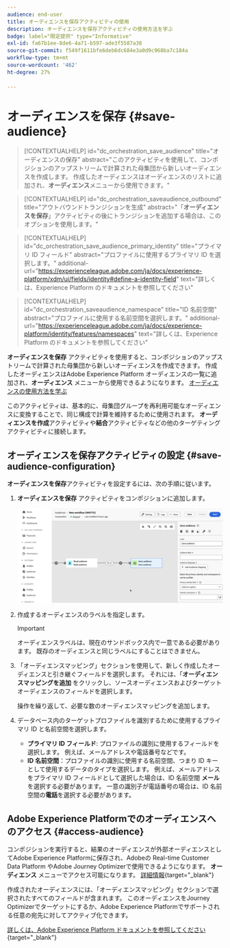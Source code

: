 ```yaml
---
audience: end-user
title: オーディエンスを保存アクティビティの使用
description: オーディエンスを保存アクティビティの使用方法を学ぶ
badge: label="限定提供" type="Informative"
exl-id: fa67b1ee-8de6-4a71-b597-ade3f5587a38
source-git-commit: f549f1611bfe6deb6dc684e3a0d9c968ba7c184a
workflow-type: tm+mt
source-wordcount: '462'
ht-degree: 27%

---
```


# オーディエンスを保存 {#save-audience}

>[!CONTEXTUALHELP]
>id="dc_orchestration_save_audience"
>title="オーディエンスの保存"
>abstract="このアクティビティを使用して、コンポジションのアップストリームで計算された母集団から新しいオーディエンスを作成します。 作成したオーディエンスはオーディエンスのリストに追加され、**オーディエンス**&#x200B;メニューから使用できます。"

>[!CONTEXTUALHELP]
>id="dc_orchestration_saveaudience_outbound"
>title="アウトバウンドトランジションを生成"
>abstract="「**オーディエンスを保存**」アクティビティの後にトランジションを追加する場合は、このオプションを使用します。"

>[!CONTEXTUALHELP]
>id="dc_orchestration_save_audience_primary_identity"
>title="プライマリ ID フィールド"
>abstract="プロファイルに使用するプライマリ ID を選択します。"
>additional-url="https://experienceleague.adobe.com/ja/docs/experience-platform/xdm/ui/fields/identity#define-a-identity-field" text="詳しくは、Experience Platform のドキュメントを参照してください"

>[!CONTEXTUALHELP]
>id="dc_orchestration_saveaudience_namespace"
>title="ID 名前空間"
>abstract="プロファイルに使用する名前空間を選択します。"
>additional-url="https://experienceleague.adobe.com/ja/docs/experience-platform/identity/features/namespaces" text="詳しくは、Experience Platform のドキュメントを参照してください"

**オーディエンスを保存** アクティビティを使用すると、コンポジションのアップストリームで計算された母集団から新しいオーディエンスを作成できます。 作成したオーディエンスはAdobe Experience Platform オーディエンスの一覧に追加され、**オーディエンス** メニューから使用できるようになります。 [オーディエンスの使用方法を学ぶ](../../start/audiences.md)

このアクティビティは、基本的に、母集団グループを再利用可能なオーディエンスに変換することで、同じ構成で計算を維持するために使用されます。 **オーディエンスを作成**&#x200B;アクティビティや&#x200B;**結合**&#x200B;アクティビティなどの他のターゲティングアクティビティに接続します。

## オーディエンスを保存アクティビティの設定 {#save-audience-configuration}

**オーディエンスを保存**&#x200B;アクティビティを設定するには、次の手順に従います。

1. **オーディエンスを保存** アクティビティをコンポジションに追加します。

   ![](../assets/save-audience.png)

1. 作成するオーディエンスのラベルを指定します。

   >[!IMPORTANT]
   >
   >オーディエンスラベルは、現在のサンドボックス内で一意である必要があります。 既存のオーディエンスと同じラベルにすることはできません。

1. 「オーディエンスマッピング」セクションを使用して、新しく作成したオーディエンスと引き継ぐフィールドを選択します。 それには、「**オーディエンスマッピングを追加** をクリックし、ソースオーディエンスおよびターゲットオーディエンスのフィールドを選択します。

   操作を繰り返して、必要な数のオーディエンスマッピングを追加します。

1. データベース内のターゲットプロファイルを識別するために使用するプライマリ ID と名前空間を選択します。

   * **プライマリ ID フィールド**: プロファイルの識別に使用するフィールドを選択します。 例えば、メールアドレスや電話番号などです。
   * **ID 名前空間**：プロファイルの識別に使用する名前空間、つまり ID キーとして使用するデータのタイプを選択します。 例えば、メールアドレスをプライマリ ID フィールドとして選択した場合は、ID 名前空間 **メール** を選択する必要があります。 一意の識別子が電話番号の場合は、ID 名前空間の&#x200B;**電話**&#x200B;を選択する必要があります。

## Adobe Experience Platformでのオーディエンスへのアクセス {#access-audience}

コンポジションを実行すると、結果のオーディエンスが外部オーディエンスとしてAdobe Experience Platformに保存され、Adobeの Real-time Customer Data Platform やAdobe Journey Optimizerで使用できるようになります。 **オーディエンス** メニューでアクセス可能になります。 [詳細情報](https://experienceleague.adobe.com/en/docs/experience-platform/segmentation/ui/audience-portal){target="_blank"}

作成されたオーディエンスには、「オーディエンスマッピング」セクションで選択されたすべてのフィールドが含まれます。 このオーディエンスをJourney Optimizerでターゲットにするか、Adobe Experience Platformでサポートされる任意の宛先に対してアクティブ化できます。

[ 詳しくは、Adobe Experience Platform ドキュメントを参照してください ](https://experienceleague.adobe.com/en/docs/experience-platform/segmentation/ui/audience-portal){target="_blank"}

<!--

## Example{#save-audience-example}

The following example illustrates a simple audience update from targeting. A scheduler is added to run the workflow once a month. A query recovers all the profiles subscribed to the different application services available. The **Save audience** activity updates the audience by deleting profiles that have unsubscribed from the service since the last workflow execution and by adding the newly subscribed profiles.
-->
